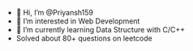 - 👋 Hi, I’m @Priyansh159
- 👀 I’m interested in Web Development
- 🌱 I’m currently learning Data Structure with C/C++
- Solved about 80+ questions on leetcode

<!---
Priyansh159/Priyansh159 is a ✨ special ✨ repository because its `README.md` (this file) appears on your GitHub profile.
You can click the Preview link to take a look at your changes.
--->

